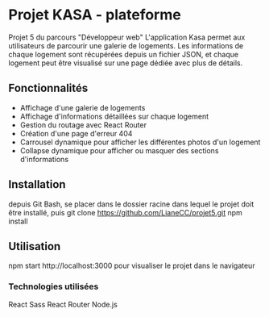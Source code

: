 # Projet KASA - plateforme 
Projet 5 du parcours "Développeur web" 
L'application Kasa permet aux utilisateurs de parcourir une galerie de logements. 
Les informations de chaque logement sont récupérées depuis un fichier JSON, et chaque logement peut être visualisé sur une page dédiée avec plus de détails.


## Fonctionnalités 
- Affichage d'une galerie de logements
- Affichage d'informations détaillées sur chaque logement
- Gestion du routage avec React Router
- Création d'une page d'erreur 404
- Carrousel dynamique pour afficher les différentes photos d'un logement 
- Collapse dynamique pour afficher ou masquer des sections d'informations

## Installation 
depuis Git Bash, se placer dans le dossier racine dans lequel le projet doit être installé, puis 
git clone https://github.com/LianeCC/projet5.git
npm install

## Utilisation
npm start 
http://localhost:3000 pour visualiser le projet dans le navigateur

### Technologies utilisées 
React
Sass
React Router
Node.js 
